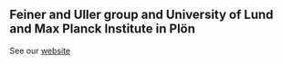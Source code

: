 ## Feiner and Uller group and University of Lund and Max Planck Institute in Plön

See our [website](https://feiner-uller-group.se/)
